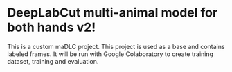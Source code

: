 # DeepLabCut multi-animal model for both hands v2!
This is a custom maDLC project. This project is used as a base and contains labeled frames. It will be run with Google Colaboratory to create training dataset, training and evaluation.
